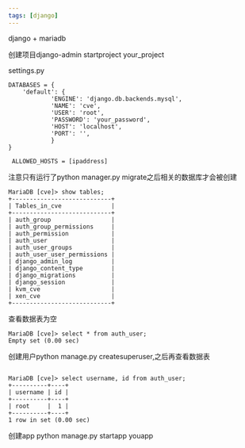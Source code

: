```yaml
---
tags: [django]
---
```

django + mariadb


创建项目django-admin startproject your_project


settings.py
```
DATABASES = {
    'default': {
            'ENGINE': 'django.db.backends.mysql',
            'NAME': 'cve',
            'USER': 'root', 
            'PASSWORD': 'your_password', 
            'HOST': 'localhost',
            'PORT': '',
            }       
}

 ALLOWED_HOSTS = [ipaddress]

```

注意只有运行了python manager.py migrate之后相关的数据库才会被创建
```
MariaDB [cve]> show tables;
+----------------------------+
| Tables_in_cve              |
+----------------------------+
| auth_group                 |
| auth_group_permissions     |
| auth_permission            |
| auth_user                  |
| auth_user_groups           |
| auth_user_user_permissions |
| django_admin_log           |
| django_content_type        |
| django_migrations          |
| django_session             |
| kvm_cve                    |
| xen_cve                    |
+----------------------------+

```

查看数据表为空
```
MariaDB [cve]> select * from auth_user;
Empty set (0.00 sec)
```

创建用户python manage.py createsuperuser,之后再查看数据表
```

MariaDB [cve]> select username, id from auth_user;
+----------+----+
| username | id |
+----------+----+
| root     |  1 |
+----------+----+
1 row in set (0.00 sec)
```

创建app python manage.py startapp youapp

